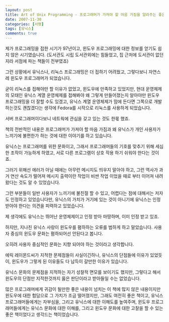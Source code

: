 ```yaml
---
layout: post
title: Art of Unix Programming - 프로그래머가 가져야 할 마음 가짐을 알려주는 좋은 책
date: 2007-11-30
categories: [서평]
tags: [유닉스]
comments: true
---
```

제가 프로그래밍을 접한 시기가 97년이고, 윈도우 프로그래밍에 대한 정보를 얻기도 쉽지 않은 시기였습니다. (도서관도 시립 도서관외에는 힘들었고, 집 근처에 도서관이 없던지라 서점에 파는 책들이 전부였죠)

그런 상황에서 유닉스나, 리눅스 프로그래밍은 더 접하기 어려웠고, 그렇다보니 자연스레 윈도우 프로그래머가 되었습니다.

굳이 리눅스를 접해야만 할 이유가 없었고, 윈도우에 만족하고 있었지만, 현대 운영체제의 모태인 유닉스 계열 운영체제를 접해봐야 왜 그렇게 만들어졌는지 알아야만 윈도우 프로그래밍을 더 잘할 수도 있겠고, 유닉스 계열 운영체제가 맘에 든다면 그쪽으로 개발하는것도 괜찮겠다는 생각에 Fedora를 시작으로 리눅스를 사용하게 되었습니다.

서버 프로그래머이다보니 네트웍에 관심을 갖고 있는 것도 한몫 했죠.

책의 전반적인 내용은 프로그래머가 가져야 할 마음 가짐과 왜 유닉스가 개인 사용자가 느끼기에 불편한가 하는 것에 대한 이야기를 하고 있습니다.

유닉스는 프로그래머를 위한 문화이고, 그래서 프로그래머들의 기호를 맞추기 위해 세심한 조작이 가능하게 하였고, 서로 다른 프로그램이 상호 작용 하기 쉬워야 한다는 것이죠.

그러기 위해선 에러가 아닐 때에는 아무런 메시지도 띄우지 말아야 하고, 그런 역사가 과거 연산 속도가 떨어져 메시지 출력이란 작업이 비싼 작업 이었을 때로 부터 이어져 내려왔다는 것도 알 수 있었습니다.

그런 부분들이 일반 사용자가 느끼기에 불친절 할 수 있고, 어렵다는 점에 대해서는 저자도 인정하고 있었습니다만, 유닉스의 가치가 거기에 있는 것이 아니기에 유닉스는 인정 받아야 한다는 의견을 피력하고 있었습니다.
 
제 생각에도 유닉스는 뛰어난 운영체제이고 인정 받아 마땅하며, 이미 인정 받고 있죠.

하지만, 지나친 유닉스 사랑이 윈도우를 폄하하는 오류를 범하게 하고 말았습니다. 사용자 중심의 윈도우 문화는 폄하되어선 안된다고 봅니다. 

오히려 사용자 중심적인 문화는 지향 되어야 하는 것이라고 생각합니다.

에릭 레이몬드씨가 지적한 문제점들이 사실이긴하나, 유닉스의 단점들에 이유가 있었듯이, 윈도우가 그렇게 된 이유들도 다 납득이 갈만한 이유가 있습니다.

유닉스 문화의 문제점을 지적하는 자기 성찰적 면모를 보이기도 했지만, 그렇다고 해서 윈도우의 단점만 지적한것까지 옳은 판단이라고 받아들일 수는 없었습니다.

많은 프로그래머에게 귀감이 될만한 좋은 내용이 넘치는 이 책에 많지 않은 내용이지만 윈도우에 대한 험담으로 그 가치가 조금 떨어졌지만, 그래도 여전히 좋은 책이고, 유닉스 프로그래머들에게는 자부심을, 그리고 유닉스에 대한 이해도를 높여주며, 윈도우 프로그래머들에게는 유닉스 문화에 대한 이해를, 그리고 윈도우 문화에 대한 고찰을 할 수 있는 좋은 책이었다고 생각드는 책이었습니다.